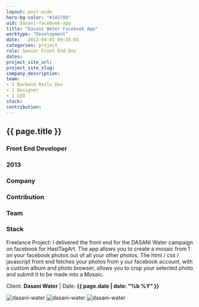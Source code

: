 ```yaml
---
layout: post-wide
hero-bg-color: "#1A3789"
uid: dasani-facebook-app
title: "Dasani Water Facebook App"
worktype: "Development"
date:   2012-04-01 09:35:01
categories: project
role: Senior Front End Dev
dates:
project_site_url:
project_site_slug:
company_description:
team:
- 1 Backend Rails Dev
- 1 Designer
- 1 CEO
stack:
contribution:
---
```


<div class="project-description">
  <div class="row clearfix">
    <div class="col">
      <h2 class="project-title">{{ page.title }}</h2>
      <h3>Front End Developer</h3>
      <h3>2013</h3>
    </div>
    <div class="col">
      <h3>
        Company
      </h3>
      <p>
      </p>
    </div>
    <div class="col">
      <h3>Contribution</h3>
    </div>
    <div class="col">
      <h3>Team</h3>
      <p>
      </p>
      <h3>Stack</h3>
      <p>
      </p>
    </div>
  </div>
</div>

<p>
	Freelance Project: I delivered the front end for the DASANI Water campaign on facebook for HastTagArt. The app allows you to create a mosaic from 1 on your facebook photos out of all your other photos. The html / css / javascript front end fetches your photos from y our facebook account, with a custom album and photo browser, allows you to crop your selected photo and submit it to be made into a Mosaic.
</p>

<p class="meta">Client: <strong>Dasani Water</strong> | Date: <strong>{{ page.date | date: "%b %Y" }}</strong> </p>

<div class="showcase">
	<img src="/img/dasani-facebook-app/dasani-water-1.jpg" alt="dasani-water">
	<img src="/img/dasani-facebook-app/dasani-water-2.jpg" alt="dasani-water">
	<img src="/img/dasani-facebook-app/dasani-water-3.jpg" alt="dasani-water">
</div>